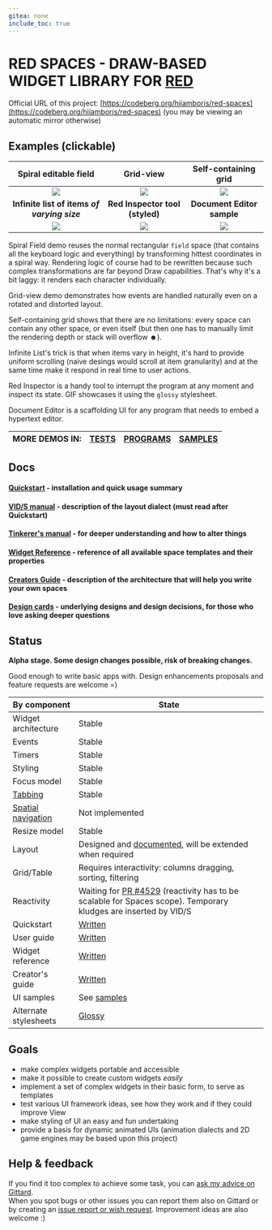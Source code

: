 ```yaml
---
gitea: none
include_toc: true
---
```


# RED SPACES - DRAW-BASED WIDGET LIBRARY FOR [RED](http://red-lang.org/)

Official URL of this project: [https://codeberg.org/hiiamboris/red-spaces](https://codeberg.org/hiiamboris/red-spaces) (you may be viewing an automatic mirror otherwise)

## Examples (clickable)

| Spiral editable field | Grid-view | Self-containing grid |
|:-:|:-:|:-:|
| [ ![](https://codeberg.org/hiiamboris/media/raw/branch/master/spaces/demo-spiral-field-small.gif) ](https://codeberg.org/hiiamboris/media/raw/branch/master/spaces/demo-spiral-field.gif) | [ ![](https://codeberg.org/hiiamboris/media/raw/branch/master/spaces/demo-grid-view-small.gif) ](https://codeberg.org/hiiamboris/media/raw/branch/master/spaces/demo-grid-view.gif) | [ ![](https://codeberg.org/hiiamboris/media/raw/branch/master/spaces/demo-self-containing-grid-small.gif) ](https://codeberg.org/hiiamboris/media/raw/branch/master/spaces/demo-self-containing-grid.gif) |
|  **Infinite list of items *of varying size*** | **Red Inspector tool (styled)** | **Document Editor sample**  |
| [ ![](https://codeberg.org/hiiamboris/media/raw/branch/master/spaces/demo-infinite-list-small.gif) ](https://codeberg.org/hiiamboris/media/raw/branch/master/spaces/demo-infinite-list.gif) | [ ![](https://codeberg.org/hiiamboris/media/raw/branch/master/spaces/demo-red-inspector-glossy-styled-small.gif) ](https://codeberg.org/hiiamboris/media/raw/branch/master/spaces/demo-red-inspector-glossy-styled.gif) | [ ![](https://codeberg.org/hiiamboris/media/raw/branch/master/spaces/sample-document-editor-small.gif) ](https://codeberg.org/hiiamboris/media/raw/branch/master/spaces/sample-document-editor.gif) |

Spiral Field demo reuses the normal rectangular `field` space (that contains all the keyboard logic and everything) by transforming hittest coordinates in a spiral way. Rendering logic of course had to be rewritten because such complex transformations are far beyond Draw capabilities. That's why it's a bit laggy: it renders each character individually.

Grid-view demo demonstrates how events are handled naturally even on a rotated and distorted layout.

Self-containing grid shows that there are no limitations: every space can contain any other space, or even itself (but then one has to manually limit the rendering depth or stack will overflow ☻).

Infinite List's trick is that when items vary in height, it's hard to provide uniform scrolling (naive desings would scroll at item granularity) and at the same time make it respond in real time to user actions.

Red Inspector is a handy tool to interrupt the program at any moment and inspect its state. GIF showcases it using the `glossy` stylesheet.

Document Editor is a scaffolding UI for any program that needs to embed a hypertext editor.

| MORE DEMOS IN: | [TESTS](tests/) | [PROGRAMS](programs/) | [SAMPLES](samples/) |
| -: | :-: | :-: | :-: |

## Docs

#### [Quickstart](quickstart.md) - installation and quick usage summary
#### [VID/S manual](vids.md) - description of the layout dialect (must read after Quickstart)
#### [Tinkerer's manual](manual.md) - for deeper understanding and how to alter things
#### [Widget Reference](reference.md) - reference of all available space templates and their properties
#### [Creators Guide](creators.md) - description of the architecture that will help you write your own spaces
#### [Design cards](design-cards/) - underlying designs and design decisions, for those who love asking deeper questions


## Status

**Alpha stage. Some design changes possible, risk of breaking changes.**

Good enough to write basic apps with. Design enhancements proposals and feature requests are welcome =)

| By component | State |
| --- | --- |
| Widget architecture | Stable |
| Events | Stable |
| Timers | Stable |
| Styling | Stable |
| Focus model | Stable |
| [Tabbing](https://en.wikipedia.org/wiki/Tabbing_navigation) | Stable |
| [Spatial navigation](https://en.wikipedia.org/wiki/Spatial_navigation) | Not implemented |
| Resize model | Stable |
| Layout | Designed and [documented](vids.md), will be extended when required |
| Grid/Table | Requires interactivity: columns dragging, sorting, filtering |
| Reactivity | Waiting for [PR #4529](https://github.com/red/red/pull/4529) (reactivity has to be scalable for Spaces scope). Temporary kludges are inserted by VID/S |
| Quickstart | [Written](quickstart.md) |
| User guide | [Written](manual.md) |
| Widget reference | [Written](reference.md) |
| Creator's guide | [Written](creators.md) |
| UI samples | See [samples](samples/) |
| Alternate stylesheets | [Glossy](stylesheets/#glossy-glossy-red) |


## Goals

- make complex widgets portable and accessible
- make it possible to create custom widgets *easily*
- implement a set of complex widgets in their basic form, to serve as templates
- test various UI framework ideas, see how they work and if they could improve View
- make styling of UI an easy and fun undertaking
- provide a basis for dynamic animated UIs (animation dialects and 2D game engines may be based upon this project)


## Help & feedback

If you find it too complex to achieve some task, you can [ask my advice on Gittard](https://gitter.im/hiiamboris).\
When you spot bugs or other issues you can report them also on Gittard or by creating an [issue report or wish request](https://codeberg.org/hiiamboris/red-spaces/issues/new). Improvement ideas are also welcome :)

